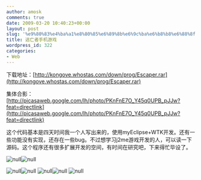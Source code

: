 ```yaml
---
author: amosk
comments: true
date: 2009-03-20 10:40:23+00:00
layout: post
slug: '%e9%80%83%e4%ba%a1%e8%80%85%e6%89%8b%e6%9c%ba%e6%b8%b8%e6%88%8f'
title: 逃亡者手机游戏
wordpress_id: 322
categories:
- Web
---
```


下载地址：[http://kongove.whostas.com/down/prog/Escaper.rar](http://kongove.whostas.com/down/prog/Escaper.rar)

集体合影：[http://picasaweb.google.com/lh/photo/PKnFnE7O_Y45q0UPB_pJJw?feat=directlink](http://picasaweb.google.com/lh/photo/PKnFnE7O_Y45q0UPB_pJJw?feat=directlink)

这个代码基本是四天时间我一个人写出来的，使用myEclipse+WTK开发。还有一些功能没有实现，还存在一些bug。不过想学习j2me游戏开发的人，可以读一下源码。这个程序还有很多扩展开发的空间，有时间在研究吧，下来得忙毕设了。

![null](http://kongove.whostas.com/blog/download/game-escape1.png)![null](http://kongove.whostas.com/blog/download/game-escape3.png)<!-- more -->

![null](http://kongove.whostas.com/blog/download/game-escape2.png)![null](http://kongove.whostas.com/blog/download/game-escape6.png)
![null](http://kongove.whostas.com/blog/download/game-escape4.png)![null](http://kongove.whostas.com/blog/download/game-escape5.png)
![null](http://kongove.whostas.com/blog/download/game-escape7.png)
